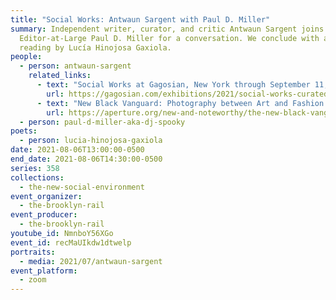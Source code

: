 ```yaml
---
title: "Social Works: Antwaun Sargent with Paul D. Miller"
summary: Independent writer, curator, and critic Antwaun Sargent joins Rail
  Editor-at-Large Paul D. Miller for a conversation. We conclude with a poetry
  reading by Lucía Hinojosa Gaxiola.
people:
  - person: antwaun-sargent
    related_links:
      - text: "Social Works at Gagosian, New York through September 11, 2021 "
        url: https://gagosian.com/exhibitions/2021/social-works-curated-by-antwaun-sargent/
      - text: "New Black Vanguard: Photography between Art and Fashion (Aperture, 2019)"
        url: https://aperture.org/new-and-noteworthy/the-new-black-vanguard-photography-between-art-and-fashion/
  - person: paul-d-miller-aka-dj-spooky
poets:
  - person: lucia-hinojosa-gaxiola
date: 2021-08-06T13:00:00-0500
end_date: 2021-08-06T14:30:00-0500
series: 358
collections:
  - the-new-social-environment
event_organizer:
  - the-brooklyn-rail
event_producer:
  - the-brooklyn-rail
youtube_id: NmnboY56XGo
event_id: recMaUIkdw1dtwelp
portraits:
  - media: 2021/07/antwaun-sargent
event_platform:
  - zoom
---
```

